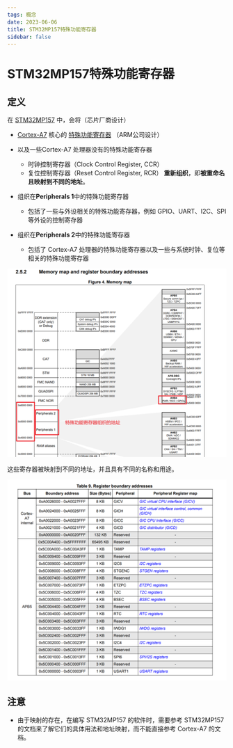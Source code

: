 ```yaml
---
tags: 概念
date: 2023-06-06
title: STM32MP157特殊功能寄存器
sidebar: false
---
```

# STM32MP157特殊功能寄存器

## 定义

在 [STM32MP157](STM32MP157.md) 中，会将（芯片厂商设计）
- [Cortex-A7](Cortex-A7.md) 核心的 [特殊功能寄存器](ARMv7特殊功能寄存器.md) （ARM公司设计）
- 以及一些Cortex-A7 处理器没有的特殊功能寄存器
	- 时钟控制寄存器（Clock Control Register, CCR）
	- 复位控制寄存器（Reset Control Register, RCR）
**重新组织**，即**被重命名且映射到不同的地址**。

- 组织在**Peripherals 1**中的特殊功能寄存器
	- 包括了一些与外设相关的特殊功能寄存器，例如 GPIO、UART、I2C、SPI 等外设的控制寄存器
- 组织在**Peripherals 2**中的特殊功能寄存器
	- 包括了 Cortex-A7 处理器的特殊功能寄存器以及一些与系统时钟、复位等相关的特殊功能寄存器

![](assets/20230606222709497.png)

这些寄存器被映射到不同的地址，并且具有不同的名称和用途。

![](assets/20230606224510458.png)

## 注意

- 由于映射的存在，在编写 STM32MP157 的软件时，需要参考 STM32MP157 的文档来了解它们的具体用法和地址映射，而不能直接参考 Cortex-A7 的文档。